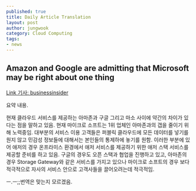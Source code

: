 ```yaml
---
published: true
title: Daily Article Translation
layout: post
author: jungwook
category: Cloud Computing
tags:
- news
---
```


## Amazon and Google are admitting that Microsoft may be right about one thing

[Link 기사: businessinsider](http://uk.businessinsider.com/amazon-and-google-build-on-premises-cloud-software-2016-9)

요약 내용.

현재 클라우드 서비스를 제공하는 아마존과 구글 그리고 마소 사이에 약간의 차이가 있다는 점을 말하고 있음. 현재 마이크로 소프트는 1위 업체인 아마존과의 갭을 줄이기 위해 노력중임. 대부분의 서비스 이용 고객들은 퍼블릭 클라우드에 모든 데이터를 넣기를 원지 않고 민감성 정보들에 대해서는 본인들의 통제하에 놓기를 원함. 이러한 부분에 있어 애저의 경우 온프라미스 환경에서 애저 서비스를 제공하기 위한 애저 스택 서비스를 제공할 준비를 하고 있음. 구글의 경우도 오픈 스택과 협업을 진행하고 있고, 아마존의 경우 Storage Gateway와 같은 서비스를 가지고 있으나 마이크로 소프트의 경우 보다 적극적으로 자사의 서비스 안으로 고객사들을 끌어오려는데 적극적임.

ㅡ.ㅡ;;번역은 맞는지 모르겠음.
